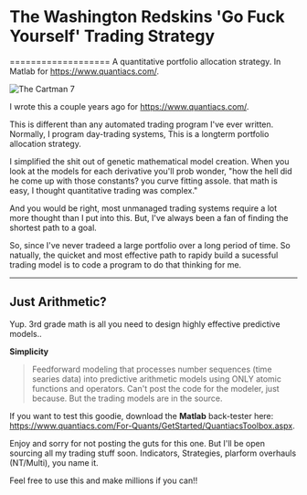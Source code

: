 # The Washington Redskins 'Go Fuck Yourself' Trading Strategy
===================
A quantitative portfolio allocation strategy. In Matlab for https://www.quantiacs.com/. 

![The Cartman 7](http://i65.tinypic.com/zmxx5d.png)

I wrote this a couple years ago for https://www.quantiacs.com/. 

This is different than any automated trading program I've ever written. Normally, I program day-trading systems, This is a longterm portfolio allocation strategy. 

I simplified the shit out of genetic mathematical model creation. When you look at the models for each derivative you'll prob wonder, "how the hell did he come up with those constants? you curve fitting assole. that math is easy, I thought quantitative trading was complex."

And you would be right, most unmanaged trading systems require a lot more thought than I put into this. But, I've always been a fan of finding the shortest path to a goal.

So, since I've never tradeed a large portfolio over a long period of time. So natually, the quicket and most effective path to rapidy build a sucessful trading model is to code a program to do that thinking for me. 

----------
Just Arithmetic? 
-------------

Yup. 3rd grade math is all you need to design highly effective predictive models.. 

**Simplicity**

> Feedforward modeling that processes number sequences (time searies data) into predictive arithmetic models using ONLY atomic functions and operators. 
> Can't post the code for the modeler, just because. But the trading models are in the source.  

If you want to test this goodie, download the **Matlab** back-tester here: https://www.quantiacs.com/For-Quants/GetStarted/QuantiacsToolbox.aspx. 

Enjoy and sorry for not posting the guts for this one. But I'll be open sourcing all my trading stuff soon. Indicators, Strategies, plarform overhauls (NT/Multi), you name it.

Feel free to use this and make millions if you can!! 


